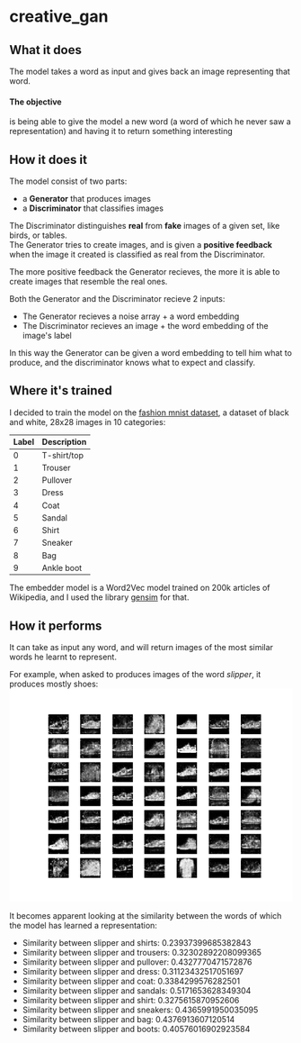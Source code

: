 # creative_gan


## What it does

The model takes a word as input and gives back an image representing that word.  

#### The objective
is being able to give the model a new word (a word of which he never saw a representation) and having it to return something interesting

## How it does it

The model consist of two parts:

- a **Generator** that produces images
- a **Discriminator** that classifies images

The Discriminator distinguishes **real** from **fake** images of a given set, like birds, or tables.  
The Generator tries to create images, and is given a **positive feedback** when the image it created is classified as real from the Discriminator.  

The more positive feedback the Generator recieves, the more it is able to create images that resemble the real ones.

Both the Generator and the Discriminator recieve 2 inputs:

- The Generator recieves a noise array + a word embedding
- The Discriminator recieves an image + the word embedding of the image's label

In this way the Generator can be given a word embedding to tell him what to produce, and the discriminator knows what to expect and classify.

## Where it's trained

I decided to train the model on the [fashion mnist dataset](https://github.com/zalandoresearch/fashion-mnist), a dataset of black and white, 28x28 images in 10 categories:

| Label | Description |
| --- | --- |
| 0 | T-shirt/top |
| 1 | Trouser |
| 2 | Pullover |
| 3 | Dress |
| 4 | Coat |
| 5 | Sandal |
| 6 | Shirt |
| 7 | Sneaker |
| 8 | Bag |
| 9 | Ankle boot |

The embedder model is a Word2Vec model trained on 200k articles of Wikipedia, and I used the library [gensim](https://github.com/RaRe-Technologies/gensim) for that.

## How it performs

It can take as input any word, and will return images of the most similar words he learnt to represent.

For example, when asked to produces images of the word *slipper*, it produces mostly shoes:
![alt text](images/slipper.png)

It becomes apparent looking at the similarity between the words of which the model has learned a representation:

- Similarity between slipper and shirts: 0.23937399685382843
- Similarity between slipper and trousers: 0.32302892208099365
- Similarity between slipper and pullover: 0.4327770471572876
- Similarity between slipper and dress: 0.31123432517051697
- Similarity between slipper and coat: 0.3384299576282501
- Similarity between slipper and sandals: 0.5171653628349304
- Similarity between slipper and shirt: 0.3275615870952606
- Similarity between slipper and sneakers: 0.4365991950035095
- Similarity between slipper and bag: 0.4376913607120514
- Similarity between slipper and boots: 0.40576016902923584


